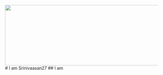 <img src="https://raw.githubusercontent.com/Srinivaasan27/Srinivaasan27.github.io/main/Profile%20Photo.PNG" height="200" width="1000">
# I am Srinivaasan27
## I am 
